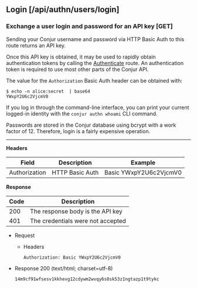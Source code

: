 ## Login [/api/authn/users/login]

### Exchange a user login and password for an API key [GET]

Sending your Conjur username and password via HTTP Basic Auth to this route returns
an API key.

Once this API key is obtained, it may be used to rapidly obtain authentication tokens by calling the
[Authenticate](#user-authentication-authenticate) route.
An authentication token is required to use most other parts of the Conjur API.

The value for the `Authorization` Basic Auth header can be obtained with:

```
$ echo -n alice:secret  | base64
YWxpY2U6c2VjcmV0
```

If you log in through the command-line interface, you can print your current
logged-in identity with the `conjur authn whoami` CLI command.

Passwords are stored in the Conjur database using bcrypt with a work factor of 12.
Therefore, login is a fairly expensive operation.

---

**Headers**

|Field|Description|Example|
|----|------------|-------|
|Authorization|HTTP Basic Auth|Basic YWxpY2U6c2VjcmV0|

**Response**

|Code|Description|
|----|-----------|
|200|The response body is the API key|
|401|The credentials were not accepted|

+ Request
    + Headers
    
        ```
        Authorization: Basic YWxpY2U6c2VjcmV0
        ```
        
+ Response 200 (text/html; charset=utf-8)

    ```
    14m9cf91wfsesv1kkhevg12cdywm2wvqy6s8sk53z1ngtazp1t9tykc
    ```
